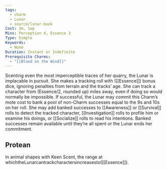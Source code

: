 ```yaml
---
tags:
  - charm
  - Lunar
  - source/lunar-book
Cost: 3m, 1wp
Mins: Perception 4, Essence 3
Type: Simple
Keywords:
  - None
Duration: Instant or Indefinite
Prerequisite Charms:
  - "[[Blood on the Wind]]"
---
```

Scenting even the most imperceptible traces of her quarry, the Lunar is implacable in pursuit. She makes a tracking roll with ([[Essence]]) bonus dice, ignoring penalties from terrain and the tracks’ age. She can track a character from (Essence/2, rounded up) miles away, even if doing so would normally be impossible. If successful, the Lunar may commit this Charm’s mote cost to bank a pool of non-Charm successes equal to the 9s and 10s on her roll. She may add banked successes to [[Awareness]] or [[Survival]] rolls to detect the tracked character, [[Investigation]] rolls to profile him or examine his doings, or [[Socialize]] rolls to read his intentions. Banked successes remain available until they’re all spent or the Lunar ends her commitment. 
## Protean 

In animal shapes with Keen Scent, the range at whichtheLunarcantrackcharactersincreasesto([[Essence]]).